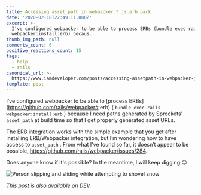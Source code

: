 ```yaml
---
title: Accessing asset_path in webpacker *.js.erb pack
date: '2020-02-18T22:49:11.880Z'
excerpt: >-
  I’ve configured webpacker to be able to process ERBs (bundle exec rails
  webpacker:install:erb) becaus...
thumb_img_path: null
comments_count: 6
positive_reactions_count: 15
tags:
  - help
  - rails
canonical_url: >-
  https://www.iamdeveloper.com/posts/accessing-assetpath-in-webpacker-js-erb-pack-18g3/
template: post
---
```


I’ve configured webpacker to be able to [process ERBs](https://github.com/rails/webpacker# erb) (
`bundle exec rails webpacker:install:erb`
) because I need paths generated by Sprockets'
`asset_path`
at build time so that I get properly generated asset URLs.

The ERB integration works with the simple example that you get after installing ERB/Webpacker integration, but I’m wondering how to have access to
`asset_path`
. From what I’ve found so far, it doesn’t appear to be possible, https://github.com/rails/webpacker/issues/284.

Does anyone know if it's possible? In the meantime, I will keep digging 😉

![Person slipping and sliding while attempting to shovel snow](https://media.giphy.com/media/ZIK2f5hBbnyyA/giphy-downsized-large.gif)

_[This post is also available on DEV.](https://dev.to/nickytonline/accessing-assetpath-in-webpacker-js-erb-pack-18g3)_

<script>
const parent = document.getElementsByTagName('head')[0];
const script = document.createElement('script');
script.type = 'text/javascript';
script.src = 'https://cdnjs.cloudflare.com/ajax/libs/iframe-resizer/4.1.1/iframeResizer.min.js';
script.charset = 'utf-8';
script.onload = function() {
    window.iFrameResize({}, '.liquidTag');
};
parent.appendChild(script);
</script>
